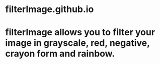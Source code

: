 # filterImage.github.io
# filterImage allows you to filter your image in grayscale, red, negative, crayon form and rainbow.
